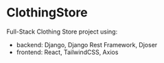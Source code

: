 # ClothingStore

Full-Stack Clothing Store project using:
- backend: Django, Django Rest Framework, Djoser
- frontend:  React, TailwindCSS, Axios
